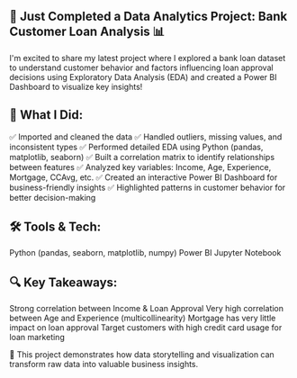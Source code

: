 ## 🚀 Just Completed a Data Analytics Project: Bank Customer Loan Analysis 📊

I'm excited to share my latest project where I explored a bank loan dataset to understand customer behavior and factors influencing loan approval decisions using Exploratory Data Analysis (EDA) and created a Power BI Dashboard to visualize key insights!

## 🧠 What I Did:
✅ Imported and cleaned the data
✅ Handled outliers, missing values, and inconsistent types
✅ Performed detailed EDA using Python (pandas, matplotlib, seaborn)
✅ Built a correlation matrix to identify relationships between features
✅ Analyzed key variables: Income, Age, Experience, Mortgage, CCAvg, etc.
✅ Created an interactive Power BI Dashboard for business-friendly insights
✅ Highlighted patterns in customer behavior for better decision-making

## 🛠️ Tools & Tech:
Python (pandas, seaborn, matplotlib, numpy)
Power BI
Jupyter Notebook

## 🔍 Key Takeaways:
Strong correlation between Income & Loan Approval
Very high correlation between Age and Experience (multicollinearity)
Mortgage has very little impact on loan approval
Target customers with high credit card usage for loan marketing

💼 This project demonstrates how data storytelling and visualization can transform raw data into valuable business insights.
